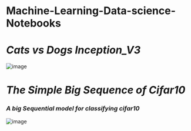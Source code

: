 # Machine-Learning-Data-science-Notebooks

# *Cats vs Dogs Inception_V3*

![image](https://user-images.githubusercontent.com/68218986/119075871-8c612180-b9bf-11eb-89ce-85e86ffcb541.png)

# *The Simple Big Sequence of Cifar10*
### *A big Sequential model for classifying cifar10*
![image](https://user-images.githubusercontent.com/68218986/119077849-13fc5f80-b9c3-11eb-98a7-e34822e51392.png)
